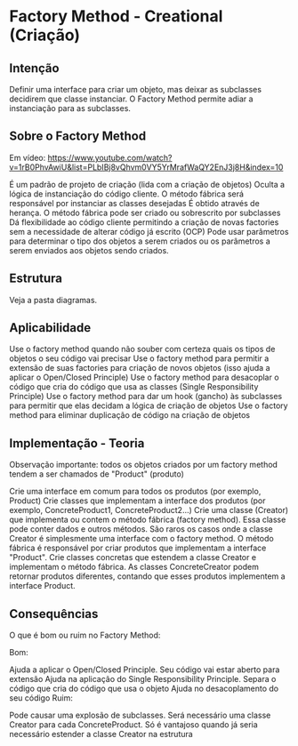 # Factory Method - Creational (Criação)

## Intenção

Definir uma interface para criar um objeto, mas deixar as subclasses decidirem que classe instanciar. O Factory Method permite adiar a instanciação para as subclasses.

## Sobre o Factory Method

Em vídeo: https://www.youtube.com/watch?v=1rB0PhvAwiU&list=PLbIBj8vQhvm0VY5YrMrafWaQY2EnJ3j8H&index=10

É um padrão de projeto de criação (lida com a criação de objetos)
Oculta a lógica de instanciação do código cliente. O método fábrica será responsável por instanciar as classes desejadas
É obtido através de herança. O método fábrica pode ser criado ou sobrescrito por subclasses
Dá flexibilidade ao código cliente permitindo a criação de novas factories sem a necessidade de alterar código já escrito (OCP)
Pode usar parâmetros para determinar o tipo dos objetos a serem criados ou os parâmetros a serem enviados aos objetos sendo criados.

## Estrutura

Veja a pasta diagramas.

## Aplicabilidade

Use o factory method quando não souber com certeza quais os tipos de objetos o seu código vai precisar
Use o factory method para permitir a extensão de suas factories para criação de novos objetos (isso ajuda a aplicar o Open/Closed Principle)
Use o factory method para desacoplar o código que cria do código que usa as classes (Single Responsibility Principle)
Use o factory method para dar um hook (gancho) às subclasses para permitir que elas decidam a lógica de criação de objetos
Use o factory method para eliminar duplicação de código na criação de objetos

## Implementação - Teoria

Observação importante: todos os objetos criados por um factory method tendem a ser chamados de "Product" (produto)

Crie uma interface em comum para todos os produtos (por exemplo, Product)
Crie classes que implementam a interface dos produtos (por exemplo, ConcreteProduct1, ConcreteProduct2...)
Crie uma classe (Creator) que implementa ou contem o método fábrica (factory method). Essa classe pode conter dados e outros métodos. São raros os casos onde a classe Creator é simplesmente uma interface com o factory method. O método fábrica é responsável por criar produtos que implementam a interface "Product".
Crie classes concretas que estendem a classe Creator e implementam o método fábrica. As classes ConcreteCreator podem retornar produtos diferentes, contando que esses produtos implementem a interface Product.

## Consequências

O que é bom ou ruim no Factory Method:

Bom:

Ajuda a aplicar o Open/Closed Principle. Seu código vai estar aberto para extensão
Ajuda na aplicação do Single Responsibility Principle. Separa o código que cria do código que usa o objeto
Ajuda no desacoplamento do seu código
Ruim:

Pode causar uma explosão de subclasses. Será necessário uma classe Creator para cada ConcreteProduct. Só é vantajoso quando já seria necessário estender a classe Creator na estrutura